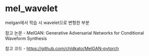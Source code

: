 # mel_wavelet
melgan에서 학습 시 wavelet으로 변형한 부분

참고 논문 - MelGAN: Generative Adversarial Networks for Conditional Waveform Synthesis

참고 코드 - https://github.com/chldkato/MelGAN-pytorch 
